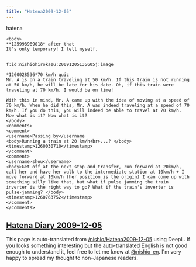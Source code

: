 ```yaml
---
title: "Hatena2009-12-05"
---
```


hatena

```
<body>
**125998989018* after that
It's only temporary! I tell myself.


f:id:nishiohirokazu:20091205135605j:image

*1260028536*70 km/h quiz
Mr. A is on a train traveling at 50 km/h. If this train is not running at 50 km/h, he will be late for his date. Oh, if this train were traveling at 70 km/h, I would be on time!

With this in mind, Mr. A came up with the idea of moving at a speed of 70 km/h. When he did this, Mr. A was indeed traveling at a speed of 70 km/h. If you do this, you will indeed be able to travel at 70 km/h. Now what is it? Now what is it?
</body>
<comments>
<comment>
<username>Passing by</username
<body>Running a train at 20 km/h<br>...? </body>
<timestamp>1260030710</timestamp>
</comment>
<comment>
<username>shou</username>
<body>Get off at the next stop and transfer, run forward at 20km/h, call her and have her walk to the intermediate station at 10km/h + I move forward at 10km/h (her position is the origin) I can come up with something silly like that, but what if pulse jamming the train inverter is the right way to go? What if the train's inverter is pulse-jamming? </body>
<timestamp>1260763752</timestamp>
</comment>
</comments>
```


[Hatena Diary 2009-12-05](https://nishiohirokazu.hatenadiary.org/archive/2009/12/05)
---
This page is auto-translated from [/nishio/Hatena2009-12-05](https://scrapbox.io/nishio/Hatena2009-12-05) using DeepL. If you looks something interesting but the auto-translated English is not good enough to understand it, feel free to let me know at [@nishio_en](https://twitter.com/nishio_en). I'm very happy to spread my thought to non-Japanese readers.